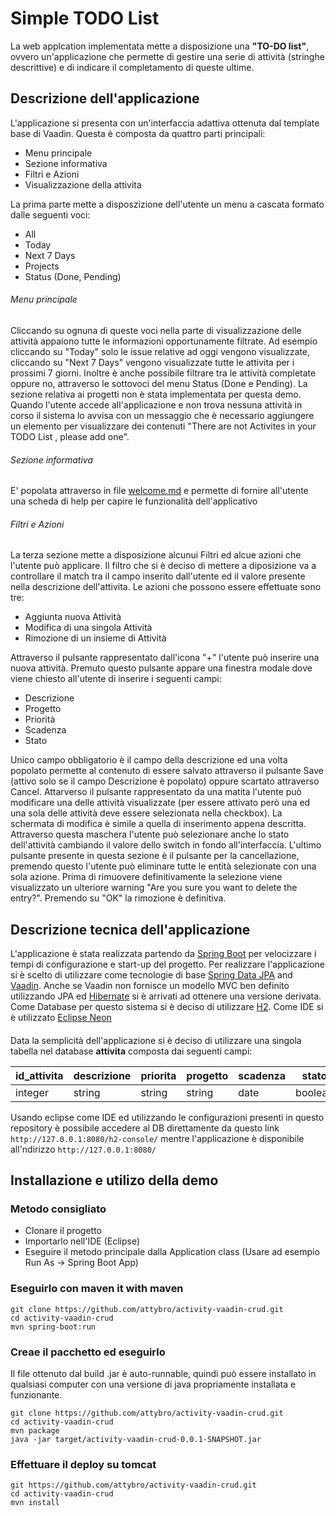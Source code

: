 # Simple TODO List

La web applcation implementata mette a disposizione una **"TO-DO list"**, ovvero un'applicazione che permette di gestire una serie di attività (stringhe descrittive) e di indicare il completamento di queste ultime.

## Descrizione dell'applicazione

L'applicazione si presenta con un'interfaccia adattiva ottenuta dal template base di Vaadin. Questa è composta da quattro parti principali:
- Menu principale
- Sezione informativa
- Filtri e Azioni
- Visualizzazione della attivita

La prima parte mette a disposzizione dell'utente un menu a cascata formato dalle seguenti voci:
- All
- Today
- Next 7 Days
- Projects
- Status (Done, Pending)

###### Menu principale
Cliccando su ognuna di queste voci nella parte di visualizzazione delle attività appaiono tutte le informazioni opportunamente filtrate. Ad esempio cliccando su "Today" solo le issue relative ad oggi vengono visualizzate, cliccando su "Next 7 Days" vengono visualizzate tutte le attivita per i prossimi 7 giorni. Inoltre è anche possibile filtrare tra le attività completate oppure no, attraverso le sottovoci del menu Status (Done e Pending). La sezione relativa ai progetti non è stata implementata per questa demo. Quando l'utente accede all'applicazione e non trova nessuna attività in corso il sistema lo avvisa con un messaggio che è necessario aggiungere un elemento per visualizzare dei contenuti "There are not Activites in your TODO List , please add one".

###### Sezione informativa
E' popolata attraverso in file [welcome.md](/src/main/resources/welcome.md) e permette di fornire all'utente una scheda di help per capire le funzionalità dell'applicativo

###### Filtri e Azioni
La terza sezione mette a disposizione alcunui Filtri ed alcue azioni che l'utente può applicare.
Il filtro che si è deciso di mettere a diposizione va a controllare il match tra il campo inserito dall'utente ed il valore presente nella descrizione dell'attivita.
Le azioni che possono essere effettuate sono tre:
- Aggiunta nuova Attività
- Modifica di una singola Attività
- Rimozione di un insieme di Attività

Attraverso il pulsante rappresentato dall'icona "+" l'utente può inserire una nuova attività. Premuto questo pulsante appare una finestra modale dove viene chiesto all'utente di inserire i seguenti campi:
- Descrizione
- Progetto
- Priorità
- Scadenza
- Stato

Unico campo obbligatorio è il campo della descrizione ed una volta popolato permette al contenuto di essere salvato attraverso il pulsante Save (attivo solo se il campo Descrizione è popolato) oppure scartato attraverso Cancel.
Attarverso il pulsante rappresentato da una matita l'utente può modificare una delle attività visualizzate (per essere attivato però una ed una sola delle attività deve essere selezionata nella checkbox). La schermata di modifica è simile a quella di inserimento appena descritta. Attraverso questa maschera l'utente può selezionare anche lo stato dell'attività cambiando il valore dello switch in fondo all'interfaccia.
L'ultimo pulsante presente in questa sezione è il pulsante per la cancellazione, premendo questo l'utente può eliminare tutte le entità selezionate con una sola azione. Prima di rimuovere definitivamente la selezione viene visualizzato un ulteriore warning "Are you sure you want to delete the entry?". Premendo su "OK" la rimozione è definitiva.

## Descrizione tecnica dell'applicazione

L'applicazione è stata realizzata partendo da [Spring Boot](http://projects.spring.io/spring-boot/) per velocizzare i tempi di configurazione e start-up del progetto. Per realizzare l'applicazione si è scelto di utilizzare come tecnologie di base [Spring Data JPA](http://projects.spring.io/spring-data-jpa/) and [Vaadin](https://vaadin.com). Anche se Vaadin non fornisce un modello MVC ben definito utilizzando JPA ed [Hibernate](http://http://hibernate.org/) si è arrivati ad ottenere una versione derivata. Come Database per questo sistema si è deciso di utilizzare [H2](http://www.h2database.com/html/main.html). Come IDE si è utilizzato [Eclipse Neon](http://www.eclipse.org/neon/)

####
Data la semplicità dell'applicazione si è deciso di utilizzare una singola tabella nel database **attivita** composta dai seguenti campi:

| id_attivita | descrizione |priorita|progetto|scadenza|stato  |
|-------------|-------------|--------|--------|--------|-------|
|integer      |string	    |string	 |string  | date   |boolean|

Usando eclipse come IDE ed utilizzando le configurazioni presenti in questo repository è possibile accedere al DB direttamente da questo link ``http://127.0.0.1:8080/h2-console/`` mentre l'applicazione è disponibile all'ndirizzo ``http://127.0.0.1:8080/``

## Installazione e utilizo della demo

### Metodo consigliato

* Clonare il progetto
* Importarlo nell'IDE (Eclipse)
* Eseguire il metodo principale dalla Application class (Usare ad esempio Run As -> Spring Boot App)

### Eseguirlo con maven it with maven

```
git clone https://github.com/attybro/activity-vaadin-crud.git
cd activity-vaadin-crud
mvn spring-boot:run
```

### Creae il pacchetto ed eseguirlo

Il file ottenuto dal build .jar è auto-runnable, quindi può essere installato in qualsiasi computer con una versione di java propriamente installata e funzionante.

```
git clone https://github.com/attybro/activity-vaadin-crud.git
cd activity-vaadin-crud
mvn package
java -jar target/activity-vaadin-crud-0.0.1-SNAPSHOT.jar
```

### Effettuare il deploy su tomcat

```
git https://github.com/attybro/activity-vaadin-crud.git
cd activity-vaadin-crud
mvn install

```
<!--
Release Number	: 0.1
Release Date	: 2016/08/05
Release Author	: a.broglio
Release Note	: Prima release
-->